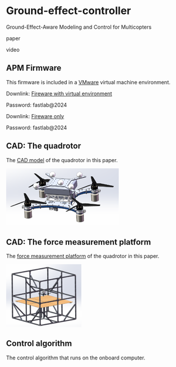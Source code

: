 # Ground-effect-controller

Ground-Effect-Aware Modeling and Control for Multicopters

paper

video

## APM Firmware

This firmware is included in a [VMware](https://www.vmware.com/) virtual machine environment.



Downlink:  [Fireware with virtual environment](http://zjufast.tpddns.cn:9110/share.cgi?ssid=cfde8ecbb0b8432fb59c241b98ab59a9)

Password: fastlab@2024



Downlink:  [Fireware only](http://zjufast.tpddns.cn:9110/share.cgi?ssid=d6dd0e1a97cf43f7a9f5feb82fca04d5)

Password: fastlab@2024



## CAD: The quadrotor

The  [CAD model](./CAD/quadrotor.STEP) of the quadrotor in this paper.



<img src="./figs/quadrotor.PNG" alt="Alt text" style="zoom:30%;" />





## CAD: The force measurement platform

The  [force measurement platform](./CAD/platform.STEP) of the quadrotor in this paper.



<img src="./figs/platform.PNG" alt="Alt text" style="zoom:20%;" />



## Control algorithm

The control algorithm that runs on the onboard computer.
